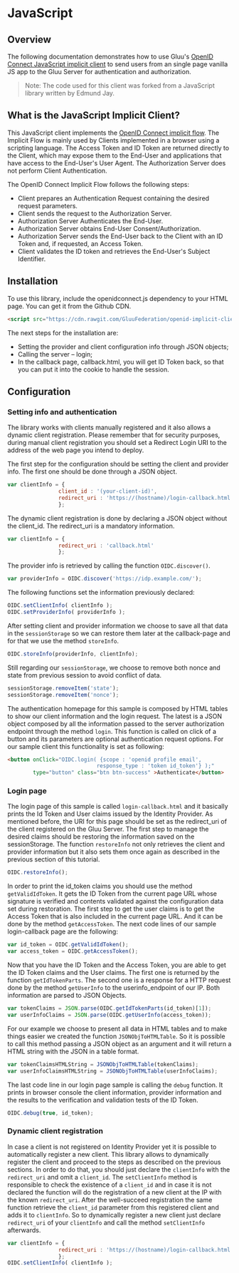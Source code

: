 # JavaScript

## Overview
The following documentation demonstrates how to use Gluu's [OpenID Connect JavaScript implicit client](https://github.com/GluuFederation/openid-implicit-client) to send users from an single page vanilla JS app to the Gluu Server for authentication and authorization.

> Note: The code used for this client was forked from a JavaScript library written by Edmund Jay.

## What is the JavaScript Implicit Client?
This JavaScript client implements the [OpenID Connect implicit flow](http://openid.net/specs/openid-connect-core-1_0.html#ImplicitFlowAuth). The Implicit Flow is mainly used by Clients implemented in a browser using a scripting language. The Access Token and ID Token are returned directly to the Client, which may expose them to the End-User and applications that have access to the End-User's User Agent. The Authorization Server does not perform Client Authentication.

The OpenID Connect Implicit Flow follows the following steps:

- Client prepares an Authentication Request containing the desired request parameters.
- Client sends the request to the Authorization Server.
- Authorization Server Authenticates the End-User.
- Authorization Server obtains End-User Consent/Authorization.
- Authorization Server sends the End-User back to the Client with an ID Token and, if requested, an Access Token.
- Client validates the ID token and retrieves the End-User's Subject Identifier.

## Installation

To use this library, include the openidconnect.js dependency to your HTML page. You can get it from the Github CDN.

```html
<script src="https://cdn.rawgit.com/GluuFederation/openid-implicit-client/master/openidconnect.js"></script>
```
The next steps for the installation are:

- Setting the provider and client configuration info through JSON objects;
- Calling the server – login;
- In the callback page, callback.html, you will get ID Token back, so that you can put it into the cookie to handle the session.



## Configuration

### Setting info and authentication

The library works with clients manually registered and it also allows a dynamic client registration. Please remember that for security purposes, during manual client registration you should set a Redirect Login URI to the address of the web page you intend to deploy.

The first step for the configuration should be setting the client and provider info. The first one should be done through a JSON object.

```JavaScript
var clientInfo = {
                client_id : '(your-client-id)',
                redirect_uri : 'https://(hostname)/login-callback.html'
                };
```

The dynamic client registration is done by declaring a JSON object without the client_id. The redirect_uri is a mandatory information.

```JavaScript
var clientInfo = {
                redirect_uri : 'callback.html'
                };
```

The provider info is retrieved by calling the function `OIDC.discover()`.

```JavaScript
var providerInfo = OIDC.discover('https://idp.example.com/');
```
The following functions set the information previously declared:
```JavaScript
OIDC.setClientInfo( clientInfo );
OIDC.setProviderInfo( providerInfo );
```
After setting client and provider information we choose to save all that data in the `sessionStorage` so we can restore them later at the callback-page and for that we use the method `storeInfo`.

```JavaScript
OIDC.storeInfo(providerInfo, clientInfo);
```
Still regarding our `sessionStorage`, we choose to remove both nonce and state from previous session to avoid conflict of data.

```JavaScript
sessionStorage.removeItem('state');
sessionStorage.removeItem('nonce');
```
The authentication homepage for this sample is composed by HTML tables to show our client information and the login request. The latest is a JSON object composed by all the information passed to the server authorization endpoint through the method `login`. This function is called on click of a button and its parameters are optional authentication request options. For our sample client this functionality is set as following:

```HTML
<button onClick="OIDC.login( {scope : 'openid profile email',
                            response_type : 'token id_token'} );"
        type="button" class="btn btn-success" >Authenticate</button>
```

### Login page

The login page of this sample is called `login-callback.html` and it basically prints the Id Token and User claims issued by the Identity Provider. As mentioned before, the URI for this page should be set as the redirect_uri of the client registered on the Gluu Server. The first step to manage the desired claims should be restoring the information saved on the sessionStorage. The function `restoreInfo` not only retrieves the client and provider information but it also sets them once again as described in the previous section of this tutorial.

```JavaScript
OIDC.restoreInfo();
```
In order to print the id_token claims you should use the method `getValidIdToken`. It gets the ID Token from the current page URL whose signature is verified and contents validated against the configuration data set during restoration. The first step to get the user claims is to get the Access Token that is also included in the current page URL. And it can be done by the method `getAccessToken`. The next code lines of our sample login-callback page are the following:

```JavaScript
var id_token = OIDC.getValidIdToken();
var access_token = OIDC.getAccessToken();
```

Now that you have the ID Token and the Access Token, you are able to get the ID Token claims and the User claims. The first one is returned by the function `getIdTokenParts`. The second one is a response for a HTTP request done by the method `getUserInfo` to the userinfo_endpoint of our IP. Both information are parsed to JSON Objects.

```JavaScript
var tokenClaims = JSON.parse(OIDC.getIdTokenParts(id_token)[1]);
var userInfoClaims = JSON.parse(OIDC.getUserInfo(access_token));
```
For our example we choose to present all data in HTML tables and to make things easier we created the function `JSONObjToHTMLTable`. So it is possible to call this method passing a JSON object as an argument and it will return a HTML string with the JSON in a table format.

```JavaScript
var tokenClaimsHTMLString = JSONObjToHTMLTable(tokenClaims);
var userInfoClaimsHTMLString = JSONObjToHTMLTable(userInfoClaims);
```

The last code line in our login page sample is calling the `debug` function. It prints in browser console the client information, provider information and the results to the verification and validation tests of the ID Token.

```JavaScript
OIDC.debug(true, id_token);
```

### Dynamic client registration

In case a client is not registered on Identity Provider yet it is possible to automatically register a new client. This library allows to dynamically register the client and proceed to the steps as described on the previous sections. In order to do that, you should just declare the `clientInfo` with the `redirect_uri` and omit a `client_id`. The `setClientInfo` method is responsible to check the existence of a `client_id` and in case it is not declared the function will do the registration of a new client at the IP with the known `redirect_uri`. After the well-succeed registration the same function retrieve the `client_id` parameter from this registered client and adds it to `clientInfo`. So to dynamically register a new client just declare `redirect_uri` of your `clientInfo` and call the method `setClientInfo` afterwards.

```JavaScript
var clientInfo = {
                redirect_uri : 'https://(hostname)/login-callback.html'
                };
OIDC.setClientInfo( clientInfo );
```  
